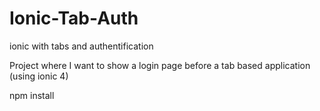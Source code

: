# Ionic-Tab-Auth
ionic with tabs and authentification

Project where I want to show a login page before a tab based application (using ionic 4)

npm install

